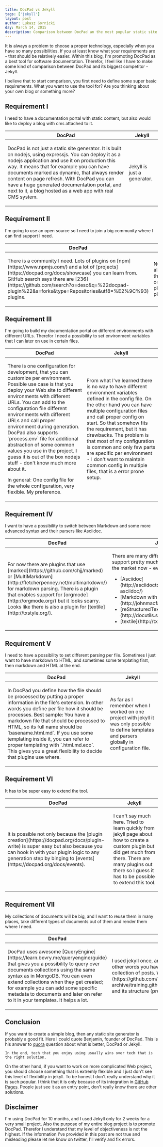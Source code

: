 ```yaml
---
title: DocPad vs Jekyll
tags: ['jekyll']
layout: post
author: Lukasz Gornicki
day: March 14, 2015
description: Comparison between DocPad an the most popular static site generator called Jekyll
---
```


It is always a problem to choose a proper technology, especially when you have so many possibilities. If you at least know what your requirements are - that should be relatively easier. Within this blog, I'm promoting DocPad as a best tool for software documentation. Therefor, I feel like I have to make some kind of comparison between DocPad and its biggest competitor - Jekyll.

I believe that to start comparison, you first need to define some super basic requirements. What you want to use the tool for? Are you thinking about your own blog or something more?

## Requirement I

I need to have a documentation portal with static content, but also would like to deploy a blog with cms attached to it.

<table class="table table-bordered">
  <thead>
  <tr>
    <th>DocPad</th>
    <th>Jekyll</th>
  </tr>
  </thead>
  <tr>
    <td><span class="glyphicon glyphicon-ok" aria-hidden="true"></span><p>DocPad is not just a static site generator. It is built on nodejs, using expressjs. You can deploy it as a nodejs application and use it on production this way. It means that for example you can have documents marked as dynamic, that always render content on page refresh. With DocPad you can have a huge generated documentation portal, and next to it, a blog hosted as a web app with real CMS system.</p></td>
    <td><span class="glyphicon glyphicon-remove" aria-hidden="true"></span><p>Jekyll is just a generator.</p></td>
  </tr>
</table>

## Requirement II

I'm going to use an open source so I need to join a big community where I can find support I need.

<table class="table table-bordered">
  <thead>
  <tr>
    <th>DocPad</th>
    <th>Jekyll</th>
  </tr>
  </thead>
  <tr>
    <td><span class="glyphicon glyphicon-ok" aria-hidden="true"></span><p>There is a community I need. Lots of plugins on [npm](https://www.npmjs.com/) and a lot of [projects](https://docpad.org/docs/showcase) you can learn from. GitHub search says there are [236](https://github.com/search?o=desc&q=%22docpad-plugin%22&s=forks&type=Repositories&utf8=%E2%9C%93) plugins.</p></td>
    <td><span class="glyphicon glyphicon-ok" aria-hidden="true"></span><p>Number of likes on github suggests that the community is also bit, much bigger than DocPad's. GitHub search says there are [208](https://github.com/search?o=desc&q=%22jekyll-plugin%22&s=forks&type=Repositories&utf8=%E2%9C%93) plugins.</p></td>
  </tr>
</table>

## Requirement III

I'm going to build my documentation portal on different environments with different URLs. Therefor I need a possibility to set environment variables that I can later on use in certain files.

<table class="table table-bordered">
  <thead>
  <tr>
    <th>DocPad</th>
    <th>Jekyll</th>
  </tr>
  </thead>
  <tr>
    <td><span class="glyphicon glyphicon-ok" aria-hidden="true"></span><p>There is one configuration for development, that you can customize per environment. Possible use case is that you deploy your Web site to different environments with different URLs. You can add to the configuration file different environments with different URLs and call proper environment during generation. DocPad also supports `process.env` file for additional abstraction of some common values you use in the project. I guess it is out of the box nodejs stuff - don't know much more about it.</p><p>In general: One config file for the whole configuration, very flexible. My preference.</p></td>
    <td><span class="glyphicon glyphicon-question-sign" aria-hidden="true"></span><p>From what I've learned there is no way to have different environment variables defined in the config file. On the other hand you can have multiple configuration files and call proper config on start. So that somehow fits the requirement, but it has drawbacks. The problem is that most of my configuration is common and only few parts are specific per environment - I don't want to maintain common config in multiple files, that is a error prone setup.</p></td>
  </tr>
</table>

## Requirement IV

I want to have a possibility to switch between Markdown and some more advanced syntax and their parsers like Asciidoc.

<table class="table table-bordered">
  <thead>
  <tr>
    <th>DocPad</th>
    <th>Jekyll</th>
  </tr>
  </thead>
  <tr>
<td><span class="glyphicon glyphicon-ok" aria-hidden="true"></span><p>For now there are plugins that use [marked](https://github.com/chjj/marked) or [MultiMarkdown](http://fletcherpenney.net/multimarkdown/) for markdown parsing. There is a plugin that enables support for [orgmode](http://orgmode.org/) but it looks scarry. Looks like there is also a plugin for [textile](http://txstyle.org/).</p></td>
<td><span class="glyphicon glyphicon-ok" aria-hidden="true"></span><p>There are many different plugins that support pretty much everything that is on the market now - everything I'm aware of:</p>
<ul>
  <li>
    [Asciidoc](http://asciidoctor.org/docs/what-is-asciidoc/)
  </li>
  <li>
    [Markdown with pandoc](http://johnmacfarlane.net/pandoc/)
  </li>
  <li>
    [reStructuredText](http://docutils.sourceforge.net/rst.html)
  </li>
  <li>
    [textile](http://txstyle.org/)
  </li>
</ul>
</td>  </tr>
</table>


## Requirement V

I need to have a possibility to set different parsing per file. Sometimes I just want to have markdown to HTML, and sometimes some templating first, then markdown and HTML at the end.

<table class="table table-bordered">
  <thead>
  <tr>
    <th>DocPad</th>
    <th>Jekyll</th>
  </tr>
  </thead>
  <tr>
    <td><span class="glyphicon glyphicon-ok" aria-hidden="true"></span><p>In DocPad you define how the file should be processed by putting a proper information in the file's extension. In other words you define per file how it should be processes. Best sample: You have a markdown file that should be processed to HTML, so its full name should be `basename.html.md`. If you use some templating inside it, you can refer to proper templating with `.html.md.eco`. This gives you a great flexibility to decide that plugins use where.</p></td>
    <td><span class="glyphicon glyphicon-remove" aria-hidden="true"></span><p>As far as I remember when I worked on one project with jekyll it was only possible to define templates and parsers globally in configuration file.</p></td>
  </tr>
</table>


## Requirement VI

It has to be super easy to extend the tool.

<table class="table table-bordered">
  <thead>
  <tr>
    <th>DocPad</th>
    <th>Jekyll</th>
  </tr>
  </thead>
  <tr>
    <td><span class="glyphicon glyphicon-ok" aria-hidden="true"></span><p>It is possible not only because the [plugin creation](https://docpad.org/docs/plugin-write) is super easy but also because you can hook in with your plugin logic to any generation step by binging to [events](https://docpad.org/docs/events).</p></td>
    <td><span class="glyphicon glyphicon-question-sign" aria-hidden="true"></span><p>I can't say much here. Tried to learn quickly from jekyll page about how to create a custom plugin but did get much from there. There are many plugins out there so I guess it has to be possible to extend this tool.</p></td>
  </tr>
</table>


## Requirement VII

My collections of documents will be big, and I want to reuse them in many places, take different types of documents out of them and render them where I need.

<table class="table table-bordered">
  <thead>
  <tr>
    <th>DocPad</th>
    <th>Jekyll</th>
  </tr>
  </thead>
  <tr>
    <td><span class="glyphicon glyphicon-ok" aria-hidden="true"></span><p>DocPad uses awesome [QueryEngine](https://learn.bevry.me/queryengine/guide) that gives you a possibility to query over documents collections using the same syntax as in MongoDB. You can even extend collections when they get created; for example you can add some specific metadata to documents and later on refer to it in your templates. It helps a lot.</p></td>
    <td><span class="glyphicon glyphicon-question-sign" aria-hidden="true"></span><p>I used jekyll once, and from what I've learned collections are defined by folders. In other words you have a `post` folder with bunch of files, and you refer to it as a collection of posts. When I look on this [old github project](https://github.com/github-archive/training.github.com/tree/7049d7532a6856411e34046aedfce43a4afaf424) and its structure (probably imposed by the per folder approach) scares me out.</p></td>
  </tr>
</table>

## Conclusion

If you want to create a simple blog, then any static site generator is probably a good fit. Here I could quote Benjamin, founder of DocPad. This is his answer to [quora](http://www.quora.com/Is-DocPad-or-Jekyll-better-for-static-web-development) question about what is better, DocPad or Jekyll.
```
In the end, tech that you enjoy using usually wins over tech that is the right solution.
```
On the other hand, if you want to work on more complicated Web project, you should choose something that is extremly flexible and I just don't see this level of flexibility in jekyll. To be honest I don't really understand why it is such popular. I think that it is only because of its integration in [GitHub Pages](https://pages.github.com/). People just see it as an entry point, don't really know there are other solutions.

## Disclaimer

I'm using DocPad for 10 months, and I used Jekyll only for 2 weeks for a very small project. Also the purpose of my entire blog project is to promote DocPad. Therefor I understand that my level of objectiveness is not the highest. If the information I've provided in this post are not true and misleading please let me know on twitter, I'll verify and fix errors.
